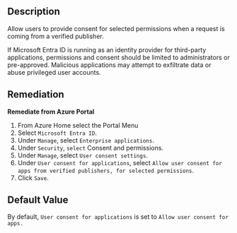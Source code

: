 ## Description

Allow users to provide consent for selected permissions when a request is coming from a verified publisher.

If Microsoft Entra ID is running as an identity provider for third-party applications, permissions and consent should be limited to administrators or pre-approved. Malicious applications may attempt to exfiltrate data or abuse privileged user accounts.

## Remediation

**Remediate from Azure Portal**

1. From Azure Home select the Portal Menu
2. Select `Microsoft Entra ID`.
3. Under `Manage`, select `Enterprise applications`.
4. Under `Security`, `select` Consent and permissions.
5. Under `Manage`, select `User consent settings`.
6. Under `User consent for applications`, select `Allow user consent for apps from verified publishers, for selected permissions`.
7. Click `Save`.

## Default Value

By default, `User consent for applications` is set to `Allow user consent for apps.`
